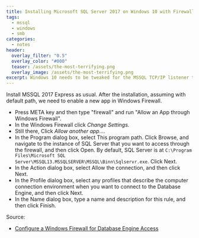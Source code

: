 ```yaml
---
title: Installing Microsoft SQL Server 2017 on Windows 10 with Firewall
tags:
  - mssql
  - windows
  - smb
categories:
  - notes
header:
  overlay_filter: "0.5"
  overlay_color: "#000"
  teaser: /assets/the-most-terrifying.png
  overlay_image: /assets/the-most-terrifying.png
excerpt: Windows 10 needs to be tweaked for the MSSQL TCP/IP listener to be working.
---
```

Install MSSQL 2017 Express as usual. After the installation, assuming with default path, we need to enable a new app in Windows Firewall.

* Press META key and then type "firewall" and run "Allow an App through Windows Firewall".
* In the Windows Firewall click _Change Settings._
* Still there, Click _Allow another app...._
* In the Program dialog box, select This program path. Click Browse, and navigate to the instance of SQL Server that you want to access through the firewall, and then click Open. By default, SQL Server is at `C:\Program Files\Microsoft SQL Server\MSSQL13.MSSQLSERVER\MSSQL\Binn\Sqlservr.exe`. Click Next.
* In the Action dialog box, select Allow the connection, and then click Next.
* In the Profile dialog box, select any profiles that describe the computer connection environment when you want to connect to the Database Engine, and then click Next.
* In the Name dialog box, type a name and description for this rule, and then click Finish.


Source:

- [Configure a Windows Firewall for Database Engine Access](https://docs.microsoft.com/en-us/sql/sql-server/install/configure-the-windows-firewall-to-allow-sql-server-access?view=sql-server-ver15)